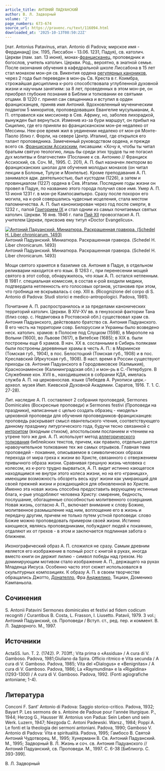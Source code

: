 ```yaml
---
article_title: АНТОНИЙ ПАДУАНСКИЙ
author: В. Л. Задворный
volume: '2'
page_numbers: 673-674
source_url: https://pravenc.ru/text/116094.html
downloaded_at: '2025-10-13T08:50:22Z'
---
```


[лат. Antonius Patavinus, итал. Antonio di Padova; мирское имя - Фердинанд] (ок. 1195, Лиссабон - 13.06. 1231, Падуя), св. католич. Церкви (пам. зап. 13 июня), монах-[францисканец](https://pravenc.ru/text/францисканец.html), проповедник и богослов, учитель католич. Церкви. Род., вероятно, в знатной семье. После окончания обучения в кафедральной школе Лиссабона в 15 лет стал монахом мон-ря св. Викентия ордена [регулярных каноников](<https://pravenc.ru/text/Регулярные каноники.html>), через 2 года был переведен в мон-рь Св. Креста в г. Коимбра, строжайшая дисциплина к-рого способствовала углубленной духовной жизни и научным занятиям: за 8 лет, проведенных в этом мон-ре, он приобрел глубокие познания в Библии и толковании ее святыми отцами. В 1220 г. принял сан священника и вступил в орден францисканцев, приняв имя Антоний. Вдохновленный мученическим подвигом 5 миноритов, проповедовавших Евангелие мусульманам, А. П. отправился как миссионер в Сев. Африку, но, заболев лихорадкой, вынужден был вернуться. Изменив из-за бури маршрут, он прибыл на Сицилию, где его приняли во францисканском мон-ре недалеко от Мессины. Нек-рое время жил в уединении недалеко от мон-ря Монте-Паоло (близ г. Форли, на севере Центр. Италии), где открылся его талант проповедника. Замеченный руководством ордена, и прежде всего св. [Франциском Ассизским](<https://pravenc.ru/text/Франциском Ассизским.html>), писавшим: «Хочу я, чтобы ты читал братьям святую теологию, лишь бы среди этих трудов ты не погасил дух молитвы и благочестия» (Послание к св. Антонию // Франциск Ассизский, св. Соч. М., 1995. С. 201), А. П. был назначен лектором во францисканских школах для обучения молодых монахов (он читал лекции в Болонье, Тулузе и Монпелье). Кроме преподавания А. П. занимался адм. деятельностью, был кустодом (1226), а затем и провинциалом (1227) ордена в Сев. Италии. Последние годы жизни он провел в Падуе, по названию этого города получил свое имя. Умер А. П. 13 июня 1231 г. в мон-ре Кампосампьеро. Сразу после похорон его могила, на к-рой совершались чудесные исцеления, стала местом паломничества. А. П. был канонизирован через год после смерти, в 1232 г., папой [Григорием IX](<https://pravenc.ru/text/Григорием IX.html>) и стал одним из самых почитаемых святых католич. Церкви. 16 янв. 1946 г. папа [Пий XII](<https://pravenc.ru/text/Пий XII.html>) провозгласил А. П. учителем Церкви, присвоив ему титул «Doctor Evangelicus».

[![Антоний Падуанский. Миниатюра. Раскрашенная гравюра. (Schedel H. Liber chronicarum. 1493)](https://pravenc.ru/data/883/447/1234/i200.jpg "Кликните для увеличения картинки")](https://pravenc.ru/data/883/447/1234/i400.jpg)Антоний Падуанский. Миниатюра. Раскрашенная гравюра. (Schedel H. Liber chronicarum. 1493)  
Антоний Падуанский. Миниатюра. Раскрашенная гравюра. (Schedel H. Liber chronicarum. 1493)

Мощи святого хранятся в базилике св. Антония в Падуе, в отдельном реликварии находится его язык. В 1263 г., при перенесении мощей святого в этот собор, обнаружилось, что язык А. П. остался нетленным. В 1981 г. специальная комиссия, в состав к-рой входили медики, подтвердила нетленность его голосовых органов, установив при этом, что гробница не вскрывалась с сер. XIII в. (Ricognizione del corpo di S. Antonio di Padova: Studi storici e medico-antropologici. Padova, 1981).

Почитание А. П. распространилось и за пределами канонических территорий католич. Церкви. В XIV-XV вв. в генуэзской фактории Тана (близ совр. с. Недвиговка в Ростовской обл.) существовал храм св. Антония Падуанского, действовало братство св. Антония Падуанского. В его честь на территории совр. Белоруссии и Украины было возведено неск. католич. храмов: в Полосне под Слуцком (1598), в Мирополе на Волыни (1600), во Львове (1617), в Витебске (1685); в XIX в. были построены еще 6 храмов. В нач. XX в. сосланными в Сибирь поляками были построены деревянные храмы в честь А. П.: в Мариинске (Томская губ., 1904), в пос. Белостоцкий (Томская губ., 1908) и в пос. Креславский (Иркутская губ., 1908). В наст. время в России существуют приходы св. Антония Падуанского в Городовиковске (Калмыкия), Краснознаменске (Калининградская обл.) и мон-рь в С.-Петербурге. В Служебнике кон. XVII в., находившемся в собрании КДА, имелась служба А. П. на церковнослав. языке (Лебедев А. Рукописи церк.-археол. музея Имп. Киевской Духовной Академии. Саратов, 1916. Т. 1. С. 27-28).

Лит. наследие А. П. составляют 2 собрания проповедей, Sermones Dominicales (Воскресные проповеди) и Sermones festivi (Проповеди на праздники), написанные с целью создать образец - «модель» церковной проповеди для обучения проповедников-францисканцев: проповедь раскрывает смысл евангельского чтения, соответствующего данному празднику литургического года, будучи тесно связанной с [интроитом](https://pravenc.ru/text/интроитом.html) (входным стихом), апостольским посланием и чтением на утрене того же дня. А. П. использует метод [аллегорического толкования](<https://pravenc.ru/text/Аллегорическое толкование.html>) библейских текстов, причем, как правило, отдельно дается нравоучительное толкование тех же самых отрывков. Главная тема проповедей - покаяние, описываемое в символических образах перехода от мира греха к жизни во Христе, связанного с отвержением привычного образа жизни. Сравнивая грешную жизнь человека с колесом, из к-рого трудно вырваться, А. П. видит истинно кающегося находящимся не внутри этого колеса жизни, но на его «границах», имеющим возможность обозреть весь круг жизни как умирающий для своей прежней жизни и рождающийся для обновленной во Христе. Именно эта новая жизнь способна предоставить верующему истинные блага, к-рые уподобляют человека Христу: смирение, бедность, послушание, обогащенные способностью молитвенного созерцания. Новая жизнь, согласно А. П., включает внимание к слову Божию, молитвенное размышление над ним, воплощение его в жизнь и передачу другим, причем не только путем устной проповеди: слово Божие можно проповедовать примером своей жизни. Истинно кающиеся, являясь проповедниками, побуждают людей к покаянию, отдаляют их от грехов - в этом и заключается подлинная забота о ближнем.

Иконографический образ А. П. сложился не сразу. Самым древним является его изображение в полный рост с книгой в руках, иногда вместо книги он держит лилию - символ победы над грехом. Но доминирующим мотивом стало изображение А. П., держащего на руках Младенца Иисуса. Особенно часто этот сюжет использовался в скульптурных композициях. К образу А. П. в своем творчестве обращались Джотто, [Донателло](https://pravenc.ru/text/Донателло.html), Фра [Анджелико](https://pravenc.ru/text/Анджелико.html), Тициан, Доменико Кампаньола.

## Сочинения

S. Antonii Patavini Sermones dominicales et festivi ad fidem codicum recogniti / Curantibus B. Costa, L. Frasson, I. Liusetto. Patavii, 1979. 3 vol.; Антоний Падуанский, св. Проповеди / Вступ. ст., ред. пер. и коммент. В. Л. Задворного. М., 1997.

## Источники

ActaSS. Iun. T. 2. (1742). P. 703ff.; Vita prima o «Assidua» / A cura di V. Gamboso. Padova, 1981;Giuliano da Spira. Officio ritmico e Vita secunda / A cura di V. Gamboso. Padova, 1985; Vita del «Dialogus» e «Benignitas» / A cura di V. Gamboso. Padova, 1986; La «Raymundina» e la «Rigaldina» (1293-1300) / A cura di V. Gamboso. Padova, 1992. (Fonti agiografiche antoniane; 1-4).

## Литература

Conconi F. Sant' Antonio di Padova: Saggio storico-critico. Padova, 1932; Bayart P. Les sermons de s. Antoine de Padoue pour l'année liturgique. P., 1944; Herzog G., Hausser W. Antonius von Padua: Sein Leben und sein Werk. Luzern, 1947; Niezgoda C. Antoni Padewski. Warsz., 1984; Poppi A. Le fonti et la theologia dei sermoni antoniani. Padova, 1990; Gamboso V. Antonio di Padova: Vita e spiritualità. Padova, 1995; Гамбосо В. Святой Антоний Чудотворец. М., 1995; Хунерманн В. Св. Антоний Падуанский. М., 1995; Задворный В. Л. Жизнь и соч. св. Антония Падуанского // Антоний Падуанский, св. Проповеди. М., 1997. С. 6-38 [Библиогр. С. 393-399].

В. Л. Задворный
